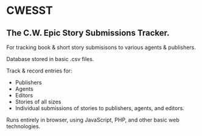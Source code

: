 # CWESST
## The C.W. Epic Story Submissions Tracker. 

For tracking book &amp; short story submisisons to various agents &amp; publishers.

Database stored in basic .csv files. 

Track & record entries for: 
- Publishers
- Agents
- Editors
- Stories of all sizes
- Individual submissions of stories to publishers, agents, and editors.

Runs entirely in browser, using JavaScript, PHP, and other basic web technologies.
